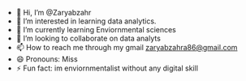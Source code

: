- 👋 Hi, I’m @Zaryabzahr
- 👀 I’m interested in learning data analytics.
- 🌱 I’m currently learning Enviornmental sciences
- 💞️ I’m looking to collaborate on data analyts
- 📫 How to reach me through my gmail zaryabzahra86@gmail.com
- 😄 Pronouns: Miss 
- ⚡ Fun fact: im enviornmentalist without any digital skill

<!---
Zaryabzahra is a ✨ special ✨ repository because its `README.md` (this file) appears on your GitHub profile.
You can click the Preview link to take a look at your changes.
--->
